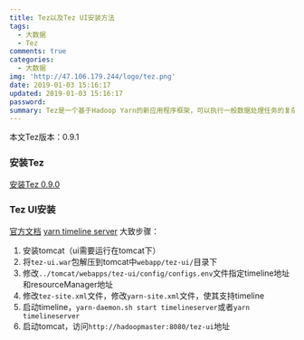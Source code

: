 ```yaml
---
title: Tez以及Tez UI安装方法
tags:
  - 大数据
  - Tez
comments: true
categories:
  - 大数据
img: 'http://47.106.179.244/logo/tez.png'
date: 2019-01-03 15:16:17
updated: 2019-01-03 15:16:17
password:
summary: Tez是一个基于Hadoop Yarn的新应用程序框架，可以执行一般数据处理任务的复杂有向非循环图。在许多方面，它可以被认为是map-reduce框架的一个更灵活和更强大的继承者。
---
```

本文Tez版本：0.9.1
### 安装Tez
[安装Tez 0.9.0](https://blog.csdn.net/YonJarLuo/article/details/78223843)
### Tez UI安装
[官方文档](http://tez.apache.org/tez-ui.html)
[yarn timeline server](http://hadoop.apache.org/docs/current/hadoop-yarn/hadoop-yarn-site/TimelineServer.html)
大致步骤：
1. 安装tomcat（ui需要运行在tomcat下）
2. 将`tez-ui.war`包解压到tomcat中`webapp/tez-ui/`目录下
3. 修改`../tomcat/webapps/tez-ui/config/configs.env`文件指定timeline地址和resourceManager地址
4. 修改`tez-site.xml`文件，修改`yarn-site.xml`文件，使其支持timeline
5. 启动timeline，`yarn-daemon.sh start timelineserver`或者`yarn timelineserver`
6. 启动tomcat，访问`http://hadoopmaster:8080/tez-ui`地址